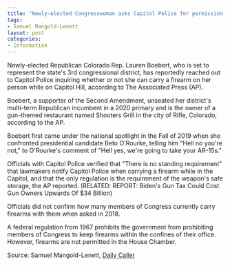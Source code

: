```yaml
---
title: "Newly-elected Congresswoman asks Capitol Police for permission to carry her Glock"
tags:
- Samuel Mangold-Lenett
layout: post
categories:
- Information
---
```


Newly-elected Republican Colorado Rep. Lauren Boebert, who is set to represent the state's 3rd congressional district, has reportedly reached out to Capitol Police inquiring whether or not she can carry a firearm on her person while on Capitol Hill, according to The Associated Press (AP).

Boebert, a supporter of the Second Amendment, unseated her district's multi-term Republican incumbent in a 2020 primary and is the owner of a gun-themed restaurant named Shooters Grill in the city of Rifle, Colorado, according to the AP.

Boebert first came under the national spotlight in the Fall of 2019 when she confronted presidential candidate Beto O'Rourke, telling him "Hell no you're not," to O'Rourke's comment of "Hell yes, we're going to take your AR-15s."

Officials with Capitol Police verified that "There is no standing requirement" that lawmakers notify Capitol Police when carrying a firearm while in the Capitol, and that the only regulation is the requirement of the weapon's safe storage, the AP reported. (RELATED: REPORT: Biden's Gun Tax Could Cost Gun Owners Upwards Of $34 Billion)

Officials did not confirm how many members of Congress currently carry firearms with them when asked in 2018.

A federal regulation from 1967 prohibits the government from prohibiting members of Congress to keep firearms within the confines of their office. However, firearms are not permitted in the House Chamber.

Source: Samuel Mangold-Lenett, [Daily Caller]("https://dailycaller.com/2020/11/23/newly-elected-congresswoman-asks-capitol-police-for-permission-to-carry-her-glock/")
